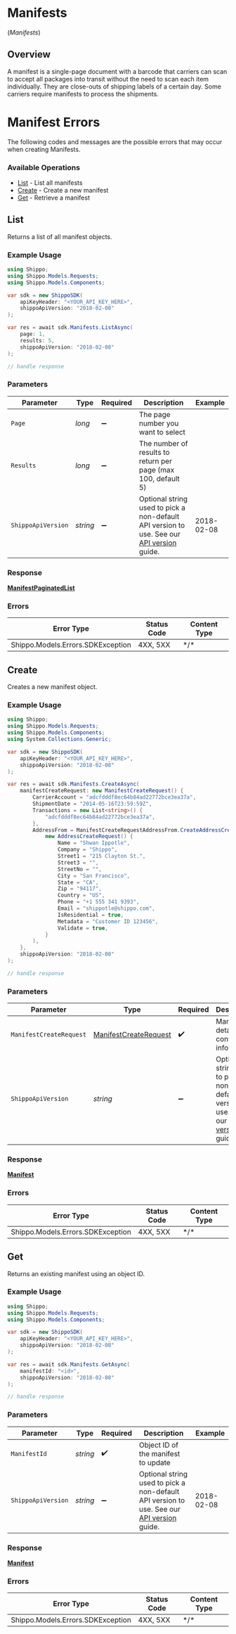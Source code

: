 # Manifests
(*Manifests*)

## Overview

A manifest is a single-page document with a barcode that carriers can scan to accept all packages into transit without the need to scan each item individually. 
They are close-outs of shipping labels of a certain day. Some carriers require manifests to  process the shipments.

<SchemaDefinition schemaRef="#/components/schemas/Manifest"/>

# Manifest Errors
The following codes and messages are the possible errors that may occur when creating Manifests.
<SchemaDefinition schemaRef="#/components/schemas/ManifestErrors"/>

### Available Operations

* [List](#list) - List all manifests
* [Create](#create) - Create a new manifest
* [Get](#get) - Retrieve a manifest

## List

Returns a list of all manifest objects.

### Example Usage

```csharp
using Shippo;
using Shippo.Models.Requests;
using Shippo.Models.Components;

var sdk = new ShippoSDK(
    apiKeyHeader: "<YOUR_API_KEY_HERE>",
    shippoApiVersion: "2018-02-08"
);

var res = await sdk.Manifests.ListAsync(
    page: 1,
    results: 5,
    shippoApiVersion: "2018-02-08"
);

// handle response
```

### Parameters

| Parameter                                                                                                                                                          | Type                                                                                                                                                               | Required                                                                                                                                                           | Description                                                                                                                                                        | Example                                                                                                                                                            |
| ------------------------------------------------------------------------------------------------------------------------------------------------------------------ | ------------------------------------------------------------------------------------------------------------------------------------------------------------------ | ------------------------------------------------------------------------------------------------------------------------------------------------------------------ | ------------------------------------------------------------------------------------------------------------------------------------------------------------------ | ------------------------------------------------------------------------------------------------------------------------------------------------------------------ |
| `Page`                                                                                                                                                             | *long*                                                                                                                                                             | :heavy_minus_sign:                                                                                                                                                 | The page number you want to select                                                                                                                                 |                                                                                                                                                                    |
| `Results`                                                                                                                                                          | *long*                                                                                                                                                             | :heavy_minus_sign:                                                                                                                                                 | The number of results to return per page (max 100, default 5)                                                                                                      |                                                                                                                                                                    |
| `ShippoApiVersion`                                                                                                                                                 | *string*                                                                                                                                                           | :heavy_minus_sign:                                                                                                                                                 | Optional string used to pick a non-default API version to use. See our <a href="https://docs.goshippo.com/docs/api_concepts/apiversioning/">API version</a> guide. | 2018-02-08                                                                                                                                                         |

### Response

**[ManifestPaginatedList](../../Models/Components/ManifestPaginatedList.md)**

### Errors

| Error Type                        | Status Code                       | Content Type                      |
| --------------------------------- | --------------------------------- | --------------------------------- |
| Shippo.Models.Errors.SDKException | 4XX, 5XX                          | \*/\*                             |

## Create

Creates a new manifest object.

### Example Usage

```csharp
using Shippo;
using Shippo.Models.Requests;
using Shippo.Models.Components;
using System.Collections.Generic;

var sdk = new ShippoSDK(
    apiKeyHeader: "<YOUR_API_KEY_HERE>",
    shippoApiVersion: "2018-02-08"
);

var res = await sdk.Manifests.CreateAsync(
    manifestCreateRequest: new ManifestCreateRequest() {
        CarrierAccount = "adcfdddf8ec64b84ad22772bce3ea37a",
        ShipmentDate = "2014-05-16T23:59:59Z",
        Transactions = new List<string>() {
            "adcfdddf8ec64b84ad22772bce3ea37a",
        },
        AddressFrom = ManifestCreateRequestAddressFrom.CreateAddressCreateRequest(
            new AddressCreateRequest() {
                Name = "Shwan Ippotle",
                Company = "Shippo",
                Street1 = "215 Clayton St.",
                Street3 = "",
                StreetNo = "",
                City = "San Francisco",
                State = "CA",
                Zip = "94117",
                Country = "US",
                Phone = "+1 555 341 9393",
                Email = "shippotle@shippo.com",
                IsResidential = true,
                Metadata = "Customer ID 123456",
                Validate = true,
            }
        ),
    },
    shippoApiVersion: "2018-02-08"
);

// handle response
```

### Parameters

| Parameter                                                                                                                                                          | Type                                                                                                                                                               | Required                                                                                                                                                           | Description                                                                                                                                                        | Example                                                                                                                                                            |
| ------------------------------------------------------------------------------------------------------------------------------------------------------------------ | ------------------------------------------------------------------------------------------------------------------------------------------------------------------ | ------------------------------------------------------------------------------------------------------------------------------------------------------------------ | ------------------------------------------------------------------------------------------------------------------------------------------------------------------ | ------------------------------------------------------------------------------------------------------------------------------------------------------------------ |
| `ManifestCreateRequest`                                                                                                                                            | [ManifestCreateRequest](../../Models/Components/ManifestCreateRequest.md)                                                                                          | :heavy_check_mark:                                                                                                                                                 | Manifest details and contact info.                                                                                                                                 |                                                                                                                                                                    |
| `ShippoApiVersion`                                                                                                                                                 | *string*                                                                                                                                                           | :heavy_minus_sign:                                                                                                                                                 | Optional string used to pick a non-default API version to use. See our <a href="https://docs.goshippo.com/docs/api_concepts/apiversioning/">API version</a> guide. | 2018-02-08                                                                                                                                                         |

### Response

**[Manifest](../../Models/Components/Manifest.md)**

### Errors

| Error Type                        | Status Code                       | Content Type                      |
| --------------------------------- | --------------------------------- | --------------------------------- |
| Shippo.Models.Errors.SDKException | 4XX, 5XX                          | \*/\*                             |

## Get

Returns an existing manifest using an object ID.

### Example Usage

```csharp
using Shippo;
using Shippo.Models.Requests;
using Shippo.Models.Components;

var sdk = new ShippoSDK(
    apiKeyHeader: "<YOUR_API_KEY_HERE>",
    shippoApiVersion: "2018-02-08"
);

var res = await sdk.Manifests.GetAsync(
    manifestId: "<id>",
    shippoApiVersion: "2018-02-08"
);

// handle response
```

### Parameters

| Parameter                                                                                                                                                          | Type                                                                                                                                                               | Required                                                                                                                                                           | Description                                                                                                                                                        | Example                                                                                                                                                            |
| ------------------------------------------------------------------------------------------------------------------------------------------------------------------ | ------------------------------------------------------------------------------------------------------------------------------------------------------------------ | ------------------------------------------------------------------------------------------------------------------------------------------------------------------ | ------------------------------------------------------------------------------------------------------------------------------------------------------------------ | ------------------------------------------------------------------------------------------------------------------------------------------------------------------ |
| `ManifestId`                                                                                                                                                       | *string*                                                                                                                                                           | :heavy_check_mark:                                                                                                                                                 | Object ID of the manifest to update                                                                                                                                |                                                                                                                                                                    |
| `ShippoApiVersion`                                                                                                                                                 | *string*                                                                                                                                                           | :heavy_minus_sign:                                                                                                                                                 | Optional string used to pick a non-default API version to use. See our <a href="https://docs.goshippo.com/docs/api_concepts/apiversioning/">API version</a> guide. | 2018-02-08                                                                                                                                                         |

### Response

**[Manifest](../../Models/Components/Manifest.md)**

### Errors

| Error Type                        | Status Code                       | Content Type                      |
| --------------------------------- | --------------------------------- | --------------------------------- |
| Shippo.Models.Errors.SDKException | 4XX, 5XX                          | \*/\*                             |